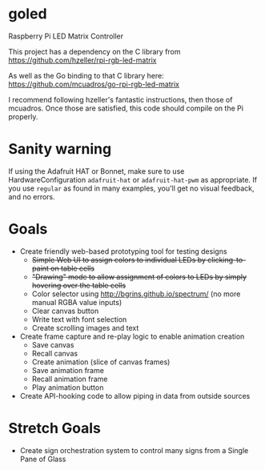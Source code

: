 # goled
Raspberry Pi LED Matrix Controller

This project has a dependency on the C library from https://github.com/hzeller/rpi-rgb-led-matrix

As well as the Go binding to that C library here: https://github.com/mcuadros/go-rpi-rgb-led-matrix

I recommend following hzeller's fantastic instructions, then those of mcuadros.
Once those are satisfied, this code should compile on the Pi properly.

# Sanity warning

If using the Adafruit HAT or Bonnet, make sure to use HardwareConfiguration `adafruit-hat` or `adafruit-hat-pwm` as appropriate. If you use `regular` as found in many examples, you'll get no visual feedback, and no errors.


# Goals
- Create friendly web-based prototyping tool for testing designs
  - ~~Simple Web UI to assign colors to individual LEDs by clicking-to-paint on table cells~~
  - ~~"Drawing" mode to allow assignment of colors to LEDs by simply hovering over the table cells~~
  - Color selector using http://bgrins.github.io/spectrum/ (no more manual RGBA value inputs)
  - Clear canvas button
  - Write text with font selection
  - Create scrolling images and text
- Create frame capture and re-play logic to enable animation creation
  - Save canvas
  - Recall canvas
  - Create animation (slice of canvas frames)
  - Save animation frame
  - Recall animation frame
  - Play animation button
- Create API-hooking code to allow piping in data from outside sources

# Stretch Goals
- Create sign orchestration system to control many signs from a Single Pane of Glass
